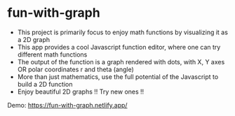 # fun-with-graph

- This project is primarily focus to enjoy math functions by visualizing it as a 2D graph
- This app provides a cool Javascript function editor, where one can try different math functions
- The output of the function is a graph rendered with dots, with X, Y axes OR polar coordinates r and theta (angle)
- More than just mathematics, use the full potential of the Javascript to build a 2D function
- Enjoy beautiful 2D graphs !! Try new ones !!

Demo: https://fun-with-graph.netlify.app/
